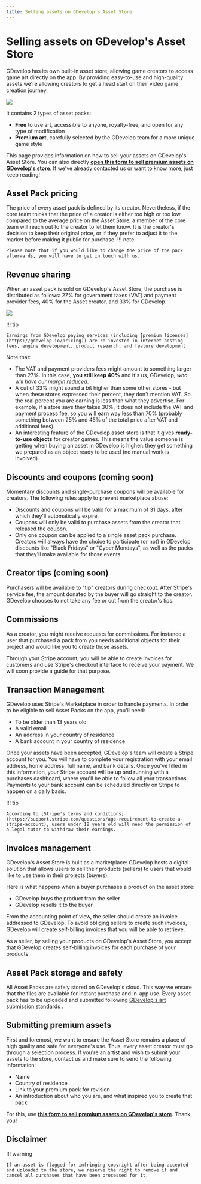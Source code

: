 ```yaml
---
title: Selling assets on GDevelop's Asset Store
---
```

# Selling assets on GDevelop's Asset Store

GDevelop has its own built-in asset store, allowing game creators to access game art directly on the app.
By providing easy-to-use and high-quality assets we're allowing creators to get a head start on their video game creation journey.

![](/gdevelop5/community/community/asset-store.png)

It contains 2 types of asset packs:

   -  **Free** to use art, accessible to anyone, royalty-free, and open for any type of modification
  -   **Premium art**, carefully selected by the GDevelop team for a more unique game style

This page provides information on how to sell your assets on GDevelop's Asset Store. You can also directly **[open this form to sell premium assets on GDevelop's store](https://forms.gle/rqQajpDWEF3Em8HS6)**. 
If we've already contacted us or want to know more, just keep reading!


## Asset Pack pricing

The price of every asset pack is defined by its creator.
Nevertheless, if the core team thinks that the price of a creator is either too high or too low compared to the average price on the Asset Store, a member of the core team will reach out to the creator to let them know.
It is the creator's decision to keep their original price, or if they prefer to adjust it to the market before making it public for purchase.
!!! note

    Please note that if you would like to change the price of the pack afterwards, you will have to get in touch with us.

## Revenue sharing

When an asset pack is sold on GDevelop's Asset Store, the purchase is distributed as follows: 27% for government taxes (VAT) and payment provider fees, 40% for the Asset creator, and 33% for GDevelop.

![](/gdevelop5/community/sell-asset-pack-store/pasted/20221126-203013.png)


!!! tip

    Earnings from GDevelop paying services (including [premium licenses](https://gdevelop.io/pricing)) are re-invested in internet hosting fees, engine development, product research, and feature development.

Note that:

- The VAT and payment providers fees might amount to something larger than 27%. In this case, **you still keep 40%** and it's us, GDevelop, *who will have our margin reduced*.
- A cut of 33% might sound a bit higher than some other stores - but when these stores expressed their percent, they don't mention VAT. So the real percent you are earning is less than what they advertise. For example, if a store says they takes 30%, it does not include the VAT and payment process fee, so you will earn way less than 70% (probably something between 25% and 45% of the total price after VAT and additional fees).
- An interesting feature of the GDevelop asset store is that it gives **ready-to-use objects** for creator games. This means the value someone is getting when buying an asset in GDevelop is higher: they get something we prepared as an object ready to be used (no manual work is involved).

## Discounts and coupons (coming soon)

Momentary discounts and single-purchase coupons will be available for creators.
The following rules apply to prevent marketplace abuse:

  - Discounts and coupons will be valid for a maximum of 31 days, after which they'll automatically expire.
  - Coupons will only be valid to purchase assets from the creator that released the coupon.
  - Only one coupon can be applied to a single asset pack purchase.
Creators will always have the choice to participate (or not) in GDevelop discounts like "Black Fridays" or "Cyber Mondays", as well as the packs that they'll make available for those events.

## Creator tips (coming soon)

Purchasers will be available to "tip" creators during checkout.
After Stripe's service fee, the amount donated by the buyer will go straight to the creator.
GDevelop chooses to not take any fee or cut from the creator's tips.

## Commissions

As a creator, you might receive requests for commissions. For instance a user that purchased a pack from you needs additional objects for their project and would like you to create those assets.

Through your Stripe account, you will be able to create invoices for customers and use Stripe's checkout interface to receive your payment.
We will soon provide a guide for that purpose.

## Transaction Management

GDevelop uses Stripe's Marketplace in order to handle payments.
In order to be eligible to sell Asset Packs on the app, you'll need:

  * To be older than 13 years old
  * A valid email
  * An address in your country of residence
  * A bank account in your country of residence

Once your assets have been accepted, GDevelop's team will create a Stripe account for you. 
You will have to complete your registration with your email address, home address, full name, and bank details. Once you've filled in this information, your Stripe account will be up and running with a purchases dashboard, where you'll be able to follow all your transactions.
Payments to your bank account can be scheduled directly on Stripe to happen on a daily basis.

!!! tip

    According to [Stripe's terms and conditions](https://support.stripe.com/questions/age-requirement-to-create-a-stripe-account), users under 18 years old will need the permission of a legal tutor to withdraw their earnings.

## Invoices management

GDevelop's Asset Store is built as a marketplace: GDevelop hosts a digital solution that allows users to sell their products (sellers) to users that would like to use them in their projects (buyers).

Here is what happens when a buyer purchases a product on the asset store:

* GDevelop buys the product from the seller
* GDevelop resells it to the buyer

From the accounting point of view, the seller should create an invoice addressed to GDevelop.
To avoid obliging sellers to create such invoices, GDevelop will create self-billing invoices that you will be able to retrieve.

As a seller, by selling your products on GDevelop's Asset Store, you accept that GDevelop creates self-billing invoices for each purchase of your products.

## Asset Pack storage and safety

All Asset Packs are safely stored on GDevelop's cloud.
This way we ensure that the files are available for instant purchase and in-app use.
Every asset pack has to be uploaded and submitted following [GDevelop's art submission standards](https://wiki.gdevelop.io/gdevelop5/community/contribute-to-the-assets-store)
.
## Submitting premium assets

First and foremost, we want to ensure the Asset Store remains a place of high quality and safe for everyone's use.
Thus, every asset creator must go through a selection process.
If you're an artist and wish to submit your assets to the store, contact us and make sure to send the following information:

  * Name
  * Country of residence
  * Link to your premium pack for revision
  * An introduction about who you are, and what inspired you to create that pack

For this, use **[this form to sell premium assets on GDevelop's store](https://forms.gle/rqQajpDWEF3Em8HS6)**. Thank you!


## Disclaimer

!!! warning

    If an asset is flagged for infringing copyright after being accepted and uploaded to the store, we reserve the right to remove it and cancel all purchases that have been processed for it.